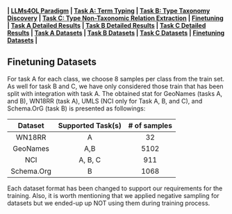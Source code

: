 
**| [LLMs4OL Paradigm](../../README.md#llms4ol-paradigm) | [Task A: Term Typing](../../TaskA/README.md) | [Task B: Type Taxonomy Discovery](../../TaskB/README.md) | [Task C: Type Non-Taxonomic Relation Extraction](../../TaskC/README.md) | [Finetuning](../../tuning/README.md) | [Task A Detailed Results](../../TaskA/results/readme.md) | [Task B Detailed Results](../../TaskB/results/readme.md) | [Task C Detailed Results](../../TaskC/results/readme.md) | [Task A Datasets](../../datasets/TaskA/README.md) | [Task B Datasets](../../datasets/TaskB/README.md) | [Task C Datasets](../../datasets/TaskC/README.md) | [Finetuning Datasets](../../datasets/Tuning/README.md) |**


## Finetuning Datasets


For task A for each class, we choose 8 samples per class from the train set. As well for task B and C, we have only considered those train that has been split with integration with task A. The obtained stat for GeoNames (tasks A, and B), WN18RR (task A), UMLS (NCI only for Task A, B, and C), and Schema.OrG (task B) is presented as followings:

| Dataset | Supported Task(s) | # of samples |
|:---:|:---:|:---:|
| WN18RR| A | 32 |
| GeoNames| A,B | 5102 |
| NCI| A, B, C | 911  |
| Schema.Org| B| 1068 |

Each dataset format has been changed to support our requirements for the training. Also, it is worth mentioning that we applied negative sampling for datasets but we ended-up up NOT using them during training process.
